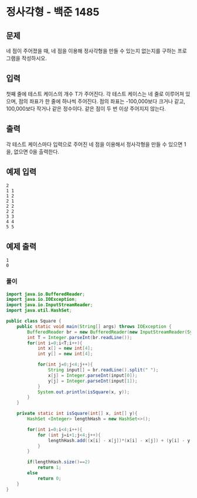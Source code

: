 # 정사각형 - 백준 1485

## 문제

네 점이 주어졌을 때, 네 점을 이용해 정사각형을 만들 수 있는지 없는지를 구하는 프로그램을 작성하시오.

## 입력

첫째 줄에 테스트 케이스의 개수 T가 주어진다. 각 테스트 케이스는 네 줄로 이루어져 있으며, 점의 좌표가 한 줄에 하나씩 주어진다. 점의 좌표는 -100,000보다 크거나 같고, 100,000보다 작거나 같은 정수이다. 같은 점이 두 번 이상 주어지지 않는다.

## 출력

각 테스트 케이스마다 입력으로 주어진 네 점을 이용해서 정사각형을 만들 수 있으면 1을, 없으면 0을 출력한다.

## 예제 입력 

```
2
1 1
1 2
2 1
2 2
2 2
3 3
4 4
5 5

```

## 예제 출력 

```
1
0
```

### 풀이
```java
import java.io.BufferedReader;
import java.io.IOException;
import java.io.InputStreamReader;
import java.util.HashSet;

public class Square {
    public static void main(String[] args) throws IOException {
        BufferedReader br = new BufferedReader(new InputStreamReader(System.in));
        int T = Integer.parseInt(br.readLine());
        for(int i=0;i<T;i++){
            int x[] = new int[4];
            int y[] = new int[4];

            for(int j=0;j<4;j++){
                String input[] = br.readLine().split(" ");
                x[j] = Integer.parseInt(input[0]);
                y[j] = Integer.parseInt(input[1]);
            }
            System.out.println(isSquare(x, y));
        }
    }

    private static int isSquare(int[] x, int[] y){
        HashSet <Integer> lengthHash = new HashSet<>();

        for(int i=0;i<4;i++){
            for (int j=i+1;j<4;j++){
                lengthHash.add((x[i] - x[j])*(x[i] - x[j]) + (y[i] - y[j])*(y[i] - y[j]));
            }
        }

        if(lengthHash.size()==2)
            return 1;
        else
            return 0;
    }
}

```
